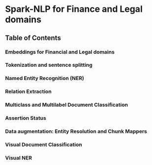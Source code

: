 # Spark-NLP for Finance and Legal domains

## Table of Contents

### Embeddings for Financial and Legal domains
### Tokenization and sentence splitting
### Named Entity Recognition (NER)
### Relation Extraction
### Multiclass and Multilabel Document Classification
### Assertion Status
### Data augmentation: Entity Resolution and Chunk Mappers
### Visual Document Classification
### Visual NER
